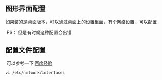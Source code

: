 ## 图形界面配置

​         如果装的是桌面版本，可以通过桌面上的设置里面，有个网络设置，可以配置

​         PS： 但是有时候这种配置会出错

## 配置文件配置

​         可以参考一下 [百度经验](https://jingyan.baidu.com/article/7f41ecec5d6014593d095ce0.html)

```shell
vi /etc/network/interfaces
```

​          













